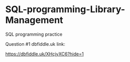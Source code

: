 # SQL-programming-Library-Management
SQL programming practice

Question #1 dbfiddle.uk link:

https://dbfiddle.uk/XHcjyXC6?hide=1
